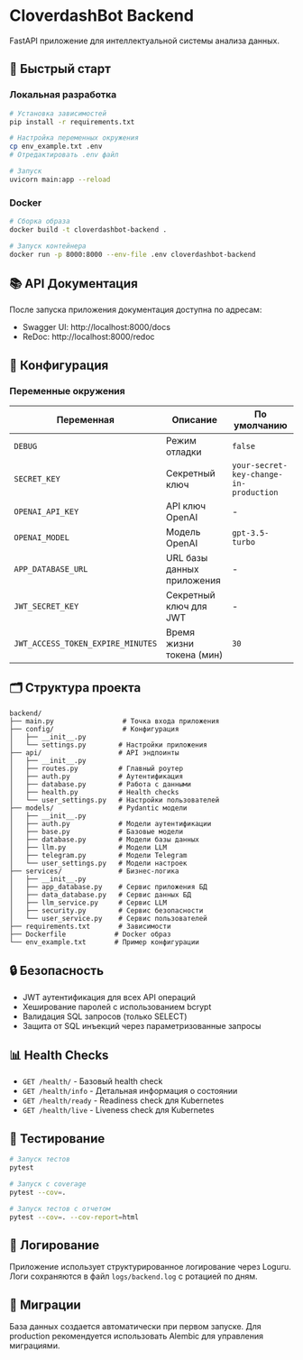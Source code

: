 # CloverdashBot Backend

FastAPI приложение для интеллектуальной системы анализа данных.

## 🚀 Быстрый старт

### Локальная разработка
```bash
# Установка зависимостей
pip install -r requirements.txt

# Настройка переменных окружения
cp env_example.txt .env
# Отредактировать .env файл

# Запуск
uvicorn main:app --reload
```

### Docker
```bash
# Сборка образа
docker build -t cloverdashbot-backend .

# Запуск контейнера
docker run -p 8000:8000 --env-file .env cloverdashbot-backend
```

## 📚 API Документация

После запуска приложения документация доступна по адресам:
- Swagger UI: http://localhost:8000/docs
- ReDoc: http://localhost:8000/redoc

## 🔧 Конфигурация

### Переменные окружения

| Переменная | Описание | По умолчанию |
|------------|----------|--------------|
| `DEBUG` | Режим отладки | `false` |
| `SECRET_KEY` | Секретный ключ | `your-secret-key-change-in-production` |
| `OPENAI_API_KEY` | API ключ OpenAI | - |
| `OPENAI_MODEL` | Модель OpenAI | `gpt-3.5-turbo` |
| `APP_DATABASE_URL` | URL базы данных приложения | - |
| `JWT_SECRET_KEY` | Секретный ключ для JWT | - |
| `JWT_ACCESS_TOKEN_EXPIRE_MINUTES` | Время жизни токена (мин) | `30` |

## 🗂️ Структура проекта

```
backend/
├── main.py                 # Точка входа приложения
├── config/                 # Конфигурация
│   ├── __init__.py
│   └── settings.py        # Настройки приложения
├── api/                   # API эндпоинты
│   ├── __init__.py
│   ├── routes.py          # Главный роутер
│   ├── auth.py            # Аутентификация
│   ├── database.py        # Работа с данными
│   ├── health.py          # Health checks
│   └── user_settings.py   # Настройки пользователей
├── models/                # Pydantic модели
│   ├── __init__.py
│   ├── auth.py            # Модели аутентификации
│   ├── base.py            # Базовые модели
│   ├── database.py        # Модели базы данных
│   ├── llm.py             # Модели LLM
│   ├── telegram.py        # Модели Telegram
│   └── user_settings.py   # Модели настроек
├── services/              # Бизнес-логика
│   ├── __init__.py
│   ├── app_database.py    # Сервис приложения БД
│   ├── data_database.py   # Сервис данных БД
│   ├── llm_service.py     # Сервис LLM
│   ├── security.py        # Сервис безопасности
│   └── user_service.py    # Сервис пользователей
├── requirements.txt       # Зависимости
├── Dockerfile            # Docker образ
└── env_example.txt       # Пример конфигурации
```

## 🔒 Безопасность

- JWT аутентификация для всех API операций
- Хеширование паролей с использованием bcrypt
- Валидация SQL запросов (только SELECT)
- Защита от SQL инъекций через параметризованные запросы

## 📊 Health Checks

- `GET /health/` - Базовый health check
- `GET /health/info` - Детальная информация о состоянии
- `GET /health/ready` - Readiness check для Kubernetes
- `GET /health/live` - Liveness check для Kubernetes

## 🧪 Тестирование

```bash
# Запуск тестов
pytest

# Запуск с coverage
pytest --cov=.

# Запуск тестов с отчетом
pytest --cov=. --cov-report=html
```

## 📝 Логирование

Приложение использует структурированное логирование через Loguru. Логи сохраняются в файл `logs/backend.log` с ротацией по дням.

## 🔄 Миграции

База данных создается автоматически при первом запуске. Для production рекомендуется использовать Alembic для управления миграциями. 